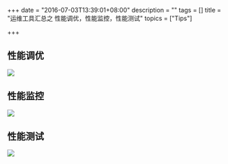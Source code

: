 +++
date = "2016-07-03T13:39:01+08:00"
description = ""
tags = []
title = "运维工具汇总之 性能调优，性能监控，性能测试"
topics = ["Tips"]

+++

## 性能调优

![](http://m114-static.qiniudn.com/img/linux_tuning_tools.png?imageView2/2/w/800/q/75)

## 性能监控

![](http://m114-static.qiniudn.com/img/linux_observability_tools.png?imageView2/2/w/800/q/75)

## 性能测试

![](http://m114-static.qiniudn.com/img/linux_benchmarking_tools.png?imageView2/2/w/800/q/75)
